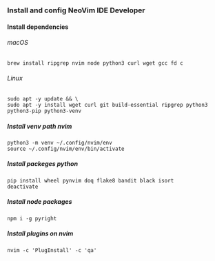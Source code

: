 ### Install and config NeoVim IDE Developer

#### Install dependencies

###### macOS

```console
brew install ripgrep nvim node python3 curl wget gcc fd c
```

###### Linux

```console
sudo apt -y update && \
sudo apt -y install wget curl git build-essential ripgrep python3 python3-pip python3-venv
```

##### Install venv path nvim

```console
python3 -m venv ~/.config/nvim/env
source ~/.config/nvim/env/bin/activate
```
##### Install packeges python

```console
pip install wheel pynvim doq flake8 bandit black isort
deactivate
```

##### Install node packages

```console
npm i -g pyright
```

##### Install plugins on nvim

```console
nvim -c 'PlugInstall' -c 'qa'
```
